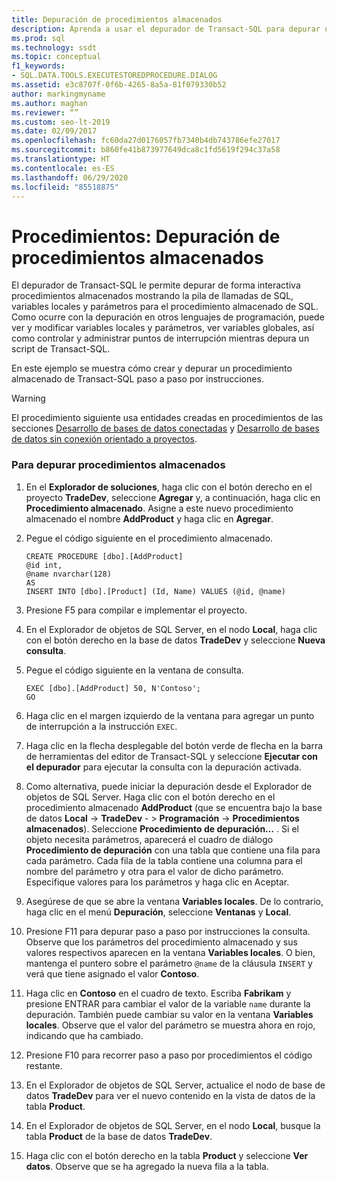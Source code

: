 ```yaml
---
title: Depuración de procedimientos almacenados
description: Aprenda a usar el depurador de Transact-SQL para depurar un procedimiento almacenado de forma interactiva. Vea cómo mostrar la pila de llamadas de SQL, las variables locales y los parámetros.
ms.prod: sql
ms.technology: ssdt
ms.topic: conceptual
f1_keywords:
- SQL.DATA.TOOLS.EXECUTESTOREDPROCEDURE.DIALOG
ms.assetid: e3c8707f-0f6b-4265-8a5a-81f079330b52
author: markingmyname
ms.author: maghan
ms.reviewer: “”
ms.custom: seo-lt-2019
ms.date: 02/09/2017
ms.openlocfilehash: fc60da27d0176057fb7340b4db743786efe27017
ms.sourcegitcommit: b860fe41b873977649dca8c1fd5619f294c37a58
ms.translationtype: HT
ms.contentlocale: es-ES
ms.lasthandoff: 06/29/2020
ms.locfileid: "85518875"
---
```

# <a name="how-to-debug-stored-procedures"></a>Procedimientos: Depuración de procedimientos almacenados

El depurador de Transact\-SQL le permite depurar de forma interactiva procedimientos almacenados mostrando la pila de llamadas de SQL, variables locales y parámetros para el procedimiento almacenado de SQL. Como ocurre con la depuración en otros lenguajes de programación, puede ver y modificar variables locales y parámetros, ver variables globales, así como controlar y administrar puntos de interrupción mientras depura un script de Transact\-SQL.  
  
En este ejemplo se muestra cómo crear y depurar un procedimiento almacenado de Transact\-SQL paso a paso por instrucciones.  
  
> [!WARNING]  
> El procedimiento siguiente usa entidades creadas en procedimientos de las secciones [Desarrollo de bases de datos conectadas](../ssdt/connected-database-development.md) y [Desarrollo de bases de datos sin conexión orientado a proyectos](../ssdt/project-oriented-offline-database-development.md).  
  
### <a name="to-debug-stored-procedures"></a>Para depurar procedimientos almacenados  
  
1.  En el **Explorador de soluciones**, haga clic con el botón derecho en el proyecto **TradeDev**, seleccione **Agregar** y, a continuación, haga clic en **Procedimiento almacenado**. Asigne a este nuevo procedimiento almacenado el nombre **AddProduct** y haga clic en **Agregar**.  
  
2.  Pegue el código siguiente en el procedimiento almacenado.  
  
    ```  
    CREATE PROCEDURE [dbo].[AddProduct]  
    @id int,  
    @name nvarchar(128)  
    AS  
    INSERT INTO [dbo].[Product] (Id, Name) VALUES (@id, @name)  
    ```  
  
3.  Presione F5 para compilar e implementar el proyecto.  
  
4.  En el Explorador de objetos de SQL Server, en el nodo **Local**, haga clic con el botón derecho en la base de datos **TradeDev** y seleccione **Nueva consulta**.  
  
5.  Pegue el código siguiente en la ventana de consulta.  
  
    ```  
    EXEC [dbo].[AddProduct] 50, N'Contoso';  
    GO  
    ```  
  
6.  Haga clic en el margen izquierdo de la ventana para agregar un punto de interrupción a la instrucción `EXEC`.  
  
7.  Haga clic en la flecha desplegable del botón verde de flecha en la barra de herramientas del editor de Transact\-SQL y seleccione **Ejecutar con el depurador** para ejecutar la consulta con la depuración activada.  
  
8.  Como alternativa, puede iniciar la depuración desde el Explorador de objetos de SQL Server. Haga clic con el botón derecho en el procedimiento almacenado **AddProduct** (que se encuentra bajo la base de datos **Local** -> **TradeDev** - > **Programación** -> **Procedimientos almacenados**). Seleccione **Procedimiento de depuración…** . Si el objeto necesita parámetros, aparecerá el cuadro de diálogo **Procedimiento de depuración** con una tabla que contiene una fila para cada parámetro. Cada fila de la tabla contiene una columna para el nombre del parámetro y otra para el valor de dicho parámetro. Especifique valores para los parámetros y haga clic en Aceptar.  
  
9. Asegúrese de que se abre la ventana **Variables locales**. De lo contrario, haga clic en el menú **Depuración**, seleccione **Ventanas** y **Local**.  
  
10. Presione F11 para depurar paso a paso por instrucciones la consulta. Observe que los parámetros del procedimiento almacenado y sus valores respectivos aparecen en la ventana **Variables locales**. O bien, mantenga el puntero sobre el parámetro `@name` de la cláusula `INSERT` y verá que tiene asignado el valor **Contoso**.  
  
11. Haga clic en **Contoso** en el cuadro de texto. Escriba **Fabrikam** y presione ENTRAR para cambiar el valor de la variable `name` durante la depuración. También puede cambiar su valor en la ventana **Variables locales**. Observe que el valor del parámetro se muestra ahora en rojo, indicando que ha cambiado.  
  
12. Presione F10 para recorrer paso a paso por procedimientos el código restante.  
  
13. En el Explorador de objetos de SQL Server, actualice el nodo de base de datos **TradeDev** para ver el nuevo contenido en la vista de datos de la tabla **Product**.  
  
14. En el Explorador de objetos de SQL Server, en el nodo **Local**, busque la tabla **Product** de la base de datos **TradeDev**.  
  
15. Haga clic con el botón derecho en la tabla **Product** y seleccione **Ver datos**. Observe que se ha agregado la nueva fila a la tabla.  
  
